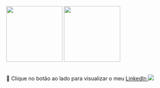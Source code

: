 <div align="left">
<img height="150em" src="https://github-readme-stats.vercel.app/api/top-langs/?username=Carlosabdoamaral&exclude_repo=KNN-Image-Classification&show_icons=true&hide_border=true&layout=compact&langs_count=8&theme=tokyonight"/>	
<img height="150em" src="https://github-readme-stats.vercel.app/api?username=Carlosabdoamaral&show_icons=true&hide_border=true&count_private=true&include_all_commits=true&theme=tokyonight" />
</div><br>	

🔗 Clique no botão ao lado para visualizar o meu <a href="[https://www.linkedin.com/in/carlos-amaral-56a6881b3/](https://www.linkedin.com/in/carlos-alberto-barcelos-do-amaral-56a6881b3/)">
  LinkedIn
  <img src="https://camo.githubusercontent.com/1598532a3542326fff0ea5e0481f39287c1a1a201b07b4fff95c5ecd6a30553e/68747470733a2f2f696d672e736869656c64732e696f2f62616467652f4c696e6b6564496e2d2532333030373742352e7376673f267374796c653d666c61742d737175617265266c6f676f3d6c696e6b6564696e266c6f676f436f6c6f723d7768697465"> </img>
</a>

